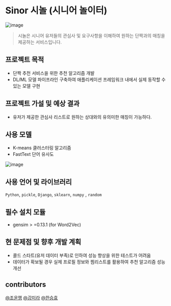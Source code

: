 # Sinor 시놀 (시니어 놀이터)
![image](https://user-images.githubusercontent.com/47114771/169239895-f33f2038-e7cf-4e7f-a466-414088e74996.png)

> 시놀은 시니어 유저들의 관심사 및 요구사항을 이해하여 원하는 단짝과의 매칭을 제공하는 서비스입니다.

## 프로젝트 목적

- 단짝 추천 서비스을 위한 추천 알고리즘 개발
- DL/ML 모델 파이프라인 구축하여 애플리케이션 프레임워크 내에서 실제 동작할 수 있는 모델 구현

## 프로젝트 가설 및 예상 결과
- 유저가 제공한 관심사 리스트로 원하는 상대와의 유의미한 매칭이 가능하다. 

## 사용 모델

- K-means 클러스터링 알고리즘
- FastText 단어 유사도

![image](https://user-images.githubusercontent.com/47114771/169246078-49709fa2-a491-427e-ad2d-58754d486e27.png)


## 사용 언어 및 라이브러리 
`Python`, `pickle`, `Django`, `sklearn`, `numpy` , `random`

## 필수 설치 모듈
- gensim > =0.13.1 (for Word2Vec)


## 현 문제점 및 향후 개발 계획

- 콜드 스타트(유저 데이터 부족)로 인하여 성능 향상을 위한 테스트가 어려움
- 데이터가 확보될 경우 실제 프로필 정보와 찜리스트를 활용하여 추천 알고리즘 성능 개선

## contributors
[@조윤행](https://github.com/yunhaeng)
[@강미라](https://github.com/onemira)
[@한승효](https://github.com/monzheld)
